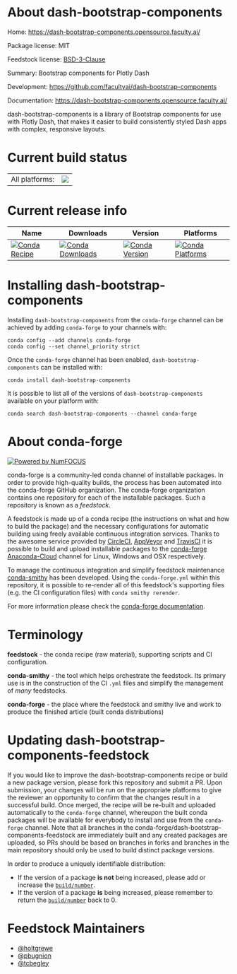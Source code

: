 About dash-bootstrap-components
===============================

Home: https://dash-bootstrap-components.opensource.faculty.ai/

Package license: MIT

Feedstock license: [BSD-3-Clause](https://github.com/conda-forge/dash-bootstrap-components-feedstock/blob/master/LICENSE.txt)

Summary: Bootstrap components for Plotly Dash

Development: https://github.com/facultyai/dash-bootstrap-components

Documentation: https://dash-bootstrap-components.opensource.faculty.ai/

dash-bootstrap-components is a library of Bootstrap components for use with Plotly Dash,
that makes it easier to build consistently styled Dash apps with complex, responsive layouts.


Current build status
====================


<table><tr><td>All platforms:</td>
    <td>
      <a href="https://dev.azure.com/conda-forge/feedstock-builds/_build/latest?definitionId=6707&branchName=master">
        <img src="https://dev.azure.com/conda-forge/feedstock-builds/_apis/build/status/dash-bootstrap-components-feedstock?branchName=master">
      </a>
    </td>
  </tr>
</table>

Current release info
====================

| Name | Downloads | Version | Platforms |
| --- | --- | --- | --- |
| [![Conda Recipe](https://img.shields.io/badge/recipe-dash--bootstrap--components-green.svg)](https://anaconda.org/conda-forge/dash-bootstrap-components) | [![Conda Downloads](https://img.shields.io/conda/dn/conda-forge/dash-bootstrap-components.svg)](https://anaconda.org/conda-forge/dash-bootstrap-components) | [![Conda Version](https://img.shields.io/conda/vn/conda-forge/dash-bootstrap-components.svg)](https://anaconda.org/conda-forge/dash-bootstrap-components) | [![Conda Platforms](https://img.shields.io/conda/pn/conda-forge/dash-bootstrap-components.svg)](https://anaconda.org/conda-forge/dash-bootstrap-components) |

Installing dash-bootstrap-components
====================================

Installing `dash-bootstrap-components` from the `conda-forge` channel can be achieved by adding `conda-forge` to your channels with:

```
conda config --add channels conda-forge
conda config --set channel_priority strict
```

Once the `conda-forge` channel has been enabled, `dash-bootstrap-components` can be installed with:

```
conda install dash-bootstrap-components
```

It is possible to list all of the versions of `dash-bootstrap-components` available on your platform with:

```
conda search dash-bootstrap-components --channel conda-forge
```


About conda-forge
=================

[![Powered by
NumFOCUS](https://img.shields.io/badge/powered%20by-NumFOCUS-orange.svg?style=flat&colorA=E1523D&colorB=007D8A)](https://numfocus.org)

conda-forge is a community-led conda channel of installable packages.
In order to provide high-quality builds, the process has been automated into the
conda-forge GitHub organization. The conda-forge organization contains one repository
for each of the installable packages. Such a repository is known as a *feedstock*.

A feedstock is made up of a conda recipe (the instructions on what and how to build
the package) and the necessary configurations for automatic building using freely
available continuous integration services. Thanks to the awesome service provided by
[CircleCI](https://circleci.com/), [AppVeyor](https://www.appveyor.com/)
and [TravisCI](https://travis-ci.com/) it is possible to build and upload installable
packages to the [conda-forge](https://anaconda.org/conda-forge)
[Anaconda-Cloud](https://anaconda.org/) channel for Linux, Windows and OSX respectively.

To manage the continuous integration and simplify feedstock maintenance
[conda-smithy](https://github.com/conda-forge/conda-smithy) has been developed.
Using the ``conda-forge.yml`` within this repository, it is possible to re-render all of
this feedstock's supporting files (e.g. the CI configuration files) with ``conda smithy rerender``.

For more information please check the [conda-forge documentation](https://conda-forge.org/docs/).

Terminology
===========

**feedstock** - the conda recipe (raw material), supporting scripts and CI configuration.

**conda-smithy** - the tool which helps orchestrate the feedstock.
                   Its primary use is in the construction of the CI ``.yml`` files
                   and simplify the management of *many* feedstocks.

**conda-forge** - the place where the feedstock and smithy live and work to
                  produce the finished article (built conda distributions)


Updating dash-bootstrap-components-feedstock
============================================

If you would like to improve the dash-bootstrap-components recipe or build a new
package version, please fork this repository and submit a PR. Upon submission,
your changes will be run on the appropriate platforms to give the reviewer an
opportunity to confirm that the changes result in a successful build. Once
merged, the recipe will be re-built and uploaded automatically to the
`conda-forge` channel, whereupon the built conda packages will be available for
everybody to install and use from the `conda-forge` channel.
Note that all branches in the conda-forge/dash-bootstrap-components-feedstock are
immediately built and any created packages are uploaded, so PRs should be based
on branches in forks and branches in the main repository should only be used to
build distinct package versions.

In order to produce a uniquely identifiable distribution:
 * If the version of a package **is not** being increased, please add or increase
   the [``build/number``](https://docs.conda.io/projects/conda-build/en/latest/resources/define-metadata.html#build-number-and-string).
 * If the version of a package **is** being increased, please remember to return
   the [``build/number``](https://docs.conda.io/projects/conda-build/en/latest/resources/define-metadata.html#build-number-and-string)
   back to 0.

Feedstock Maintainers
=====================

* [@holtgrewe](https://github.com/holtgrewe/)
* [@pbugnion](https://github.com/pbugnion/)
* [@tcbegley](https://github.com/tcbegley/)

